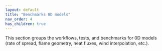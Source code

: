```yaml
---
layout: default
title: "Benchmarks 0D models"
nav_order: 4
has_children: true
---
```


This section groups the workflows, tests, and benchmarks for 0D models (rate of spread, flame geometry, heat fluxes, wind interpolation, etc.).